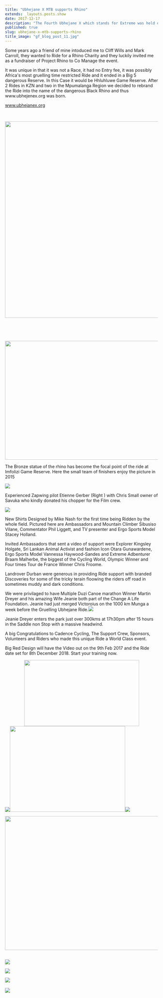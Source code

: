 ```yaml
---
title: "Ubhejane X MTB supports Rhino"
extends: _layouts.posts.show
date: 2017-12-17
description: "The Fourth Ubhejane X which stands for Extreme was held on 9th Dec  2017. For the first time in its short history the Riders fought several weather challenges: severe easterly winds, heat and then a deluge of rain."
published: true
slug: ubhejane-x-mtb-supports-rhino
title_image: "gf_blog_post_11.jpg"
---
```


<p>Some years ago a friend of mine intoduced me to Cliff Wills and Mark Carroll, they wanted to Ride for a Rhino Charity and they luckily invited me as a fundraiser of Project Rhino to Co Manage the event.</p>
<p>It was unique in that it was not a Race, it had no Entry fee, it was possibly Africa's most gruelling time restricted Ride and it ended in a Big 5 dangerous Reserve. In this Case it would be Hhluhluwe Game Reserve. After 2 Rides in KZN and two in the Mpumalanga Region we decided to rebrand the Ride into the name of the dangerous Black Rhino and thus www.ubhejenex.org was born.</p>
<p><a href="http://www.ubhejanex.org">www.ubhejanex.org</a></p>
<p>&nbsp;</p>
<p><img src="/assets/media/208/conversions/web.jpg" width="648" height="648" /></p>
<p>&nbsp;</p>
<p>&nbsp;</p>
<p><img src="/assets/media/201/conversions/web.jpg" width="685" height="392" /></p>
<p>The Bronze statue of the rhino has become the focal point of the ride at Imfolizi Game Reserve. Here the small team of finishers enjoy the picture in 2015</p>
<p><img src="/assets/media/203/conversions/web.jpg" /></p>
<p>Experienced Zapwing pilot Etienne Gerber (Right ) with Chris Small owner of Savuka who kindly donated his chopper for the Film crew.</p>
<p><img src="/assets/media/204/conversions/web.jpg" /></p>
<p>New Shirts Designed by Mike Nash for the first time being Ridden by the whole field. Pictured here are Ambassadors and Mountain Climber Sibusiso Vilane, Commentator Phil Liggett, and TV presenter and Ergo Sports Model Stacey Holland.</p>
<p>Invited Ambassadors that sent a video of support were Explorer Kingsley Holgate, Sri Lankan Animal Activist and fashion Icon Otara Gunawardene, Ergo Sports Model Vannessa Haywood-Sandes and Extreme Adbenturer Braam Malherbe, the biggest of the Cycling World, Olympic Winner and Four times Tour de France Winner Chris Froome.</p>
<p>Landrover Durban were generous in providing Ride support with branded Discoveries for some of the tricky terain floowing the riders off road in sometimes muddy and dark conditions.</p>
<p>We were privilaged to have Multiple Duzi Canoe marathon Winner Martin Dreyer and his amazing Wife Jeanie both part of the Change A Life Foundation. Jeanie had just merged Victoroius on the 1000 km Munga a week before the Gruelling Ubhejane Ride.<img src="/assets/media/221/conversions/web.jpg" /></p>
<p>Jeanie Dreyer enters the park just over 300kms at 17h30pm after 15 hours in the Saddle non Stop with a massive headwind.&nbsp;</p>
<p>A big Congratulations to Cadence Cycling, The Support Crew, Sponsors, Volunteers and Riders who made this unique Ride a World Class event.</p>
<p>Big Red Design will have the Video out on the 9th Feb 2017 and the Ride date set for 8th December 2018. Start your training now.</p>
<p><img style="display: block; margin-left: auto; margin-right: auto;" src="/assets/media/207/conversions/web.jpg" width="379" height="218" /><img src="/assets/media/209/conversions/web.jpg" /><img src="/assets/media/205/conversions/web.jpg" width="380" height="283" /><img /><img /><img src="/assets/media/218/conversions/web.jpg" /></p>
<p style="text-align: justify;"><img style="float: right;" src="/assets/media/219/conversions/web.jpg" width="627" height="442" /></p>
<p>&nbsp;</p>
<p><img src="/assets/media/220/conversions/web.jpg" /></p>
<p><img src="/assets/media/222/conversions/web.jpg" /></p>
<p><img style="text-align: justify; float: left; display: block; margin-left: auto; margin-right: auto;" src="/assets/media/224/conversions/web.jpg" /></p>
<p style="text-align: justify;"><span style="font-size: 16px;">&nbsp;</span></p>
<p><img src="/assets/media/223/conversions/web.jpg" /></p>
<p>&nbsp;</p>
